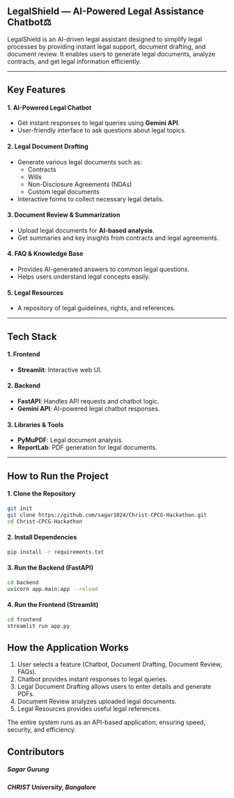 ## LegalShield — AI-Powered Legal Assistance Chatbot⚖️

LegalShield is an AI-driven legal assistant designed to simplify legal processes by providing instant legal support, document drafting, and document review. It enables users to generate legal documents, analyze contracts, and get legal information efficiently.  

---

## Key Features  

#### **1. AI-Powered Legal Chatbot**  
- Get instant responses to legal queries using **Gemini API**.  
- User-friendly interface to ask questions about legal topics.  

#### **2. Legal Document Drafting**  
- Generate various legal documents such as:  
  - Contracts  
  - Wills  
  - Non-Disclosure Agreements (NDAs)  
  - Custom legal documents  
- Interactive forms to collect necessary legal details.  

#### **3. Document Review & Summarization**  
- Upload legal documents for **AI-based analysis**.  
- Get summaries and key insights from contracts and legal agreements.  

#### **4. FAQ & Knowledge Base**  
- Provides AI-generated answers to common legal questions.  
- Helps users understand legal concepts easily.  

#### **5. Legal Resources**  
- A repository of legal guidelines, rights, and references.  

---

## Tech Stack  

#### **1. Frontend**  
- **Streamlit**: Interactive web UI.  

#### **2. Backend**  
- **FastAPI**: Handles API requests and chatbot logic.  
- **Gemini API**: AI-powered legal chatbot responses.  

#### **3. Libraries & Tools**  
- **PyMuPDF**: Legal document analysis.  
- **ReportLab**: PDF generation for legal documents.  

---

## How to Run the Project  

#### **1. Clone the Repository**  
```sh
git init
git clone https://github.com/sagar1024/Christ-CPCG-Hackathon.git
cd Christ-CPCG-Hackathon
```

#### 2. Install Dependencies
```sh
pip install -r requirements.txt
```

#### 3. Run the Backend (FastAPI)

```sh
cd backend
uvicorn app.main:app --reload
```

#### 4. Run the Frontend (Streamlit)
```sh
cd frontend
streamlit run app.py
```

## How the Application Works
1. User selects a feature (Chatbot, Document Drafting, Document Review, FAQs).
2. Chatbot provides instant responses to legal queries.
3. Legal Document Drafting allows users to enter details and generate PDFs.
4. Document Review analyzes uploaded legal documents.
5. Legal Resources provides useful legal references.

The entire system runs as an API-based application, ensuring speed, security, and efficiency.

## Contributors

##### Sagar Gurung

##### CHRIST University, Bangalore
